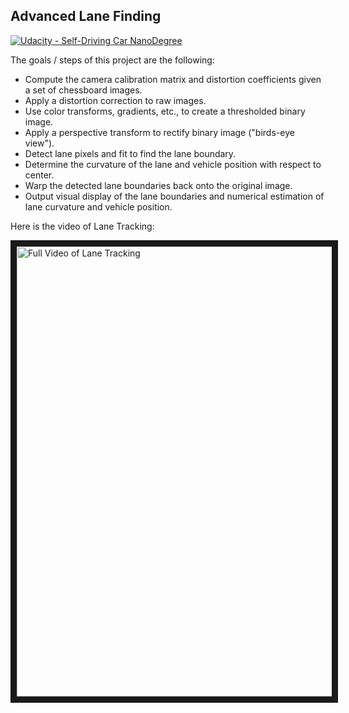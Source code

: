 ## Advanced Lane Finding
[![Udacity - Self-Driving Car NanoDegree](https://s3.amazonaws.com/udacity-sdc/github/shield-carnd.svg)](http://www.udacity.com/drive)

The goals / steps of this project are the following:

* Compute the camera calibration matrix and distortion coefficients given a set of chessboard images.
* Apply a distortion correction to raw images.
* Use color transforms, gradients, etc., to create a thresholded binary image.
* Apply a perspective transform to rectify binary image ("birds-eye view").
* Detect lane pixels and fit to find the lane boundary.
* Determine the curvature of the lane and vehicle position with respect to center.
* Warp the detected lane boundaries back onto the original image.
* Output visual display of the lane boundaries and numerical estimation of lane curvature and vehicle position.

Here is the video of Lane Tracking:

<a href="http://www.youtube.com/watch?feature=player_embedded&v=zIbuNM_Ur2w
" target="_blank"><img src="http://img.youtube.com/vi/zIbuNM_Ur2w/maxresdefault.jpg" 
alt="Full Video of Lane Tracking" width="720" height=AUTO border="10" /></a>
